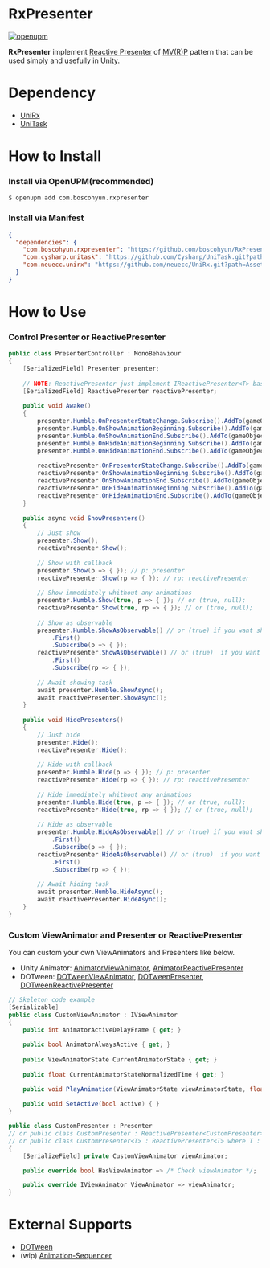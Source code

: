 # RxPresenter

[![openupm](https://img.shields.io/npm/v/com.boscohyun.rxpresenter?label=openupm&registry_uri=https://package.openupm.com)](https://openupm.com/packages/com.boscohyun.rxpresenter/)

**RxPresenter** implement [Reactive Presenter][reactive-presenter-link] of [MV(R)P][mvp-link] pattern that can be used simply and usefully in [Unity][unity-link].

[reactive-presenter-link]: https://github.com/boscohyun/RxPresenter/blob/main/Assets/Plugins/RxPresenter/Scripts/Runtime/ReactivePresenter.cs
[mvp-link]: https://en.wikipedia.org/wiki/Model%E2%80%93view%E2%80%93presenter
[unity-link]: https://www.unity.com

# Dependency

- [UniRx][uni-rx-link]
- [UniTask][uni-task-link]

[uni-rx-link]: https://github.com/neuecc/UniRx
[uni-task-link]: https://github.com/Cysharp/UniTask

# How to Install

### Install via OpenUPM(recommended)

```
$ openupm add com.boscohyun.rxpresenter
```

### Install via Manifest

```json
{
  "dependencies": {
    "com.boscohyun.rxpresenter": "https://github.com/boscohyun/RxPresenter.git?path=Assets/Plugins/RxPresenter",
    "com.cysharp.unitask": "https://github.com/Cysharp/UniTask.git?path=src/UniTask/Assets/Plugins/UniTask",
    "com.neuecc.unirx": "https://github.com/neuecc/UniRx.git?path=Assets/Plugins/UniRx/Scripts"
  }
}
```

# How to Use

### Control Presenter or ReactivePresenter

```c#
public class PresenterController : MonoBehaviour
{
    [SerializedField] Presenter presenter;
    
    // NOTE: ReactivePresenter just implement IReactivePresenter<T> based on Presenter with Presenter.Humble
    [SerializedField] ReactivePresenter reactivePresenter;
    
    public void Awake()
    {
        presenter.Humble.OnPresenterStateChange.Subscribe().AddTo(gameObject);
        presenter.Humble.OnShowAnimationBeginning.Subscribe().AddTo(gameObject);
        presenter.Humble.OnShowAnimationEnd.Subscribe().AddTo(gameObject);
        presenter.Humble.OnHideAnimationBeginning.Subscribe().AddTo(gameObject);
        presenter.Humble.OnHideAnimationEnd.Subscribe().AddTo(gameObject);
        
        reactivePresenter.OnPresenterStateChange.Subscribe().AddTo(gameObject);
        reactivePresenter.OnShowAnimationBeginning.Subscribe().AddTo(gameObject);
        reactivePresenter.OnShowAnimationEnd.Subscribe().AddTo(gameObject);
        reactivePresenter.OnHideAnimationBeginning.Subscribe().AddTo(gameObject);
        reactivePresenter.OnHideAnimationEnd.Subscribe().AddTo(gameObject);
    }
    
    public async void ShowPresenters()
    {
        // Just show
        presenter.Show();
        reactivePresenter.Show();
        
        // Show with callback
        presenter.Show(p => { }); // p: presenter
        reactivePresenter.Show(rp => { }); // rp: reactivePresenter
        
        // Show immediately whithout any animations
        presenter.Humble.Show(true, p => { }); // or (true, null);
        reactivePresenter.Show(true, rp => { }); // or (true, null);
        
        // Show as observable
        presenter.Humble.ShowAsObservable() // or (true) if you want show immediately
            .First()
            .Subscribe(p => { });
        reactivePresenter.ShowAsObservable() // or (true)  if you want show immediately
            .First()
            .Subscribe(rp => { });
        
        // Await showing task
        await presenter.Humble.ShowAsync();
        await reactivePresenter.ShowAsync();
    }
    
    public void HidePresenters()
    {
        // Just hide
        presenter.Hide();
        reactivePresenter.Hide();
        
        // Hide with callback
        presenter.Humble.Hide(p => { }); // p: presenter
        reactivePresenter.Hide(rp => { }); // rp: reactivePresenter
        
        // Hide immediately whithout any animations
        presenter.Humble.Hide(true, p => { }); // or (true, null);
        reactivePresenter.Hide(true, rp => { }); // or (true, null);
        
        // Hide as observable
        presenter.Humble.HideAsObservable() // or (true) if you want show immediately
            .First()
            .Subscribe(p => { });
        reactivePresenter.HideAsObservable() // or (true)  if you want show immediately
            .First()
            .Subscribe(rp => { });
        
        // Await hiding task
        await presenter.Humble.HideAsync();
        await reactivePresenter.HideAsync();
    }
}
```

### Custom ViewAnimator and Presenter or ReactivePresenter

You can custom your own ViewAnimators and Presenters like below.
- Unity Animator: [AnimatorViewAnimator][animator-view-animator-link], [AnimatorReactivePresenter][animator-reactive-presenter-link]
- DOTween: [DOTweenViewAnimator][dotween-view-animator-link], [DOTweenPresenter][dotween-presenter-link], [DOTweenReactivePresenter][dotween-reactive-presenter-link]

[animator-view-animator-link]: https://github.com/boscohyun/RxPresenter/blob/main/Assets/Plugins/RxPresenter/Scripts/Runtime/AnimatorViewAnimator.cs
[animator-reactive-presenter-link]: https://github.com/boscohyun/RxPresenter/blob/main/Assets/Plugins/RxPresenter/Scripts/Runtime/AnimatorReactivePresenter.cs
[dotween-view-animator-link]: https://github.com/boscohyun/RxPresenter/blob/main/Assets/Plugins/RxPresenter/External/DOTween/Scripts/DOTweenViewAnimator.cs
[dotween-presenter-link]: https://github.com/boscohyun/RxPresenter/blob/main/Assets/Plugins/RxPresenter/External/DOTween/Scripts/DOTweenPresenter.cs
[dotween-reactive-presenter-link]: https://github.com/boscohyun/RxPresenter/blob/main/Assets/Plugins/RxPresenter/External/DOTween/Scripts/DOTweenReactivePresenter.cs

```c#
// Skeleton code example
[Serializable]
public class CustomViewAnimator : IViewAnimator
{
    public int AnimatorActiveDelayFrame { get; }
    
    public bool AnimatorAlwaysActive { get; }
    
    public ViewAnimatorState CurrentAnimatorState { get; }
    
    public float CurrentAnimatorStateNormalizedTime { get; }

    public void PlayAnimation(ViewAnimatorState viewAnimatorState, float normalizedTime) { }
    
    public void SetActive(bool active) { }
}

public class CustomPresenter : Presenter
// or public class CustomPresenter : ReactivePresenter<CustomPresenter>
// or public class CustomPresenter<T> : ReactivePresenter<T> where T : CustomPresenter<T>
{
    [SerializeField] private CustomViewAnimator viewAnimator;

    public override bool HasViewAnimator => /* Check viewAnimator */;

    public override IViewAnimator ViewAnimator => viewAnimator;
}
```

# External Supports

- [DOTween](https://github.com/Demigiant/dotween)
- (wip) [Animation-Sequencer](https://github.com/brunomikoski/Animation-Sequencer)
